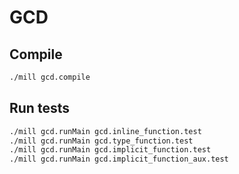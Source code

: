 # GCD

## Compile

```sh
./mill gcd.compile
```

## Run tests

```sh
./mill gcd.runMain gcd.inline_function.test
./mill gcd.runMain gcd.type_function.test
./mill gcd.runMain gcd.implicit_function.test
./mill gcd.runMain gcd.implicit_function_aux.test
```
